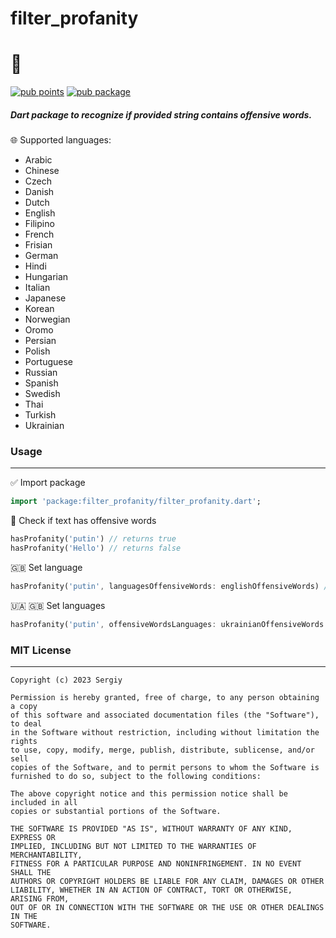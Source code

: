# filter_profanity
# 🤬
[![pub points](https://img.shields.io/pub/points/filter_profanity?color=2E8B57&label=pub%20points)](https://pub.dev/packages/filter_profanity/score) [![pub package](https://img.shields.io/pub/v/filter_profanity.svg)](https://pub.dev/packages/filter_profanity)

##### Dart package to recognize if provided string contains offensive words.


🌐 Supported languages:
- Arabic
- Chinese
- Czech
- Danish
- Dutch
- English
- Filipino
- French
- Frisian
- German
- Hindi
- Hungarian
- Italian
- Japanese
- Korean
- Norwegian
- Oromo
- Persian
- Polish
- Portuguese
- Russian
- Spanish
- Swedish
- Thai
- Turkish
- Ukrainian

### Usage
------------
✅ Import package
```dart
import 'package:filter_profanity/filter_profanity.dart';
```
🤬 Check if text has offensive words
```dart
hasProfanity('putin') // returns true
hasProfanity('Hello') // returns false
```
🇬🇧 Set language
```dart
hasProfanity('putin', languagesOffensiveWords: englishOffensiveWords) // returns true
```
🇺🇦 🇬🇧 Set languages
```dart
hasProfanity('putin', offensiveWordsLanguages: ukrainianOffensiveWords +  englishOffensiveWords) // returns true
```

### MIT License
------------
    Copyright (c) 2023 Sergiy
    
    Permission is hereby granted, free of charge, to any person obtaining a copy
    of this software and associated documentation files (the "Software"), to deal
    in the Software without restriction, including without limitation the rights
    to use, copy, modify, merge, publish, distribute, sublicense, and/or sell
    copies of the Software, and to permit persons to whom the Software is
    furnished to do so, subject to the following conditions:
    
    The above copyright notice and this permission notice shall be included in all
    copies or substantial portions of the Software.
    
    THE SOFTWARE IS PROVIDED "AS IS", WITHOUT WARRANTY OF ANY KIND, EXPRESS OR
    IMPLIED, INCLUDING BUT NOT LIMITED TO THE WARRANTIES OF MERCHANTABILITY,
    FITNESS FOR A PARTICULAR PURPOSE AND NONINFRINGEMENT. IN NO EVENT SHALL THE
    AUTHORS OR COPYRIGHT HOLDERS BE LIABLE FOR ANY CLAIM, DAMAGES OR OTHER
    LIABILITY, WHETHER IN AN ACTION OF CONTRACT, TORT OR OTHERWISE, ARISING FROM,
    OUT OF OR IN CONNECTION WITH THE SOFTWARE OR THE USE OR OTHER DEALINGS IN THE
    SOFTWARE.


